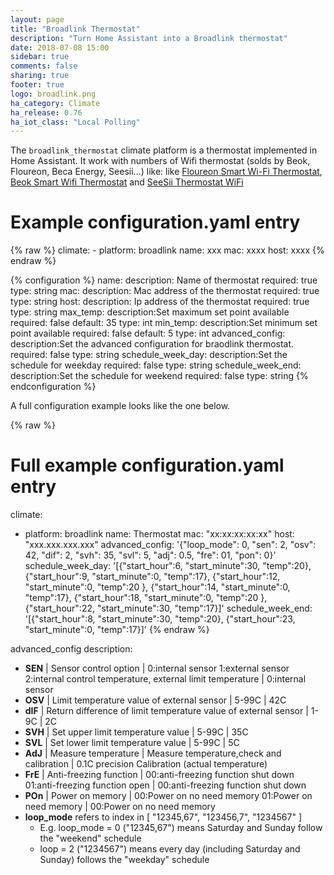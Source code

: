 ```yaml
---
layout: page
title: "Broadlink Thermostat"
description: "Turn Home Assistant into a Broadlink thermostat"
date: 2018-07-08 15:00
sidebar: true
comments: false
sharing: true
footer: true
logo: broadlink.png
ha_category: Climate
ha_release: 0.76
ha_iot_class: "Local Polling"
---
```


The `broadlink_thermostat` climate platform is a thermostat implemented in Home Assistant. 
It work with numbers of Wifi thermostat (solds by Beok, Floureon, Beca Energy, Seesii...) like:
like [Floureon Smart Wi-Fi Thermostat](https://www.gearbest.com/other-home-improvement/pp_1256743.html?vip=14730042&gclid=CjwKCAjwkMbaBRBAEiwAlH5v_q28mX8aECqdvMQ0W_iRBClCwOTH0tnfOy86fpD_BOaueecLEf6wzRoCmAgQAvD_BwE), [Beok Smart Wifi Thermostat](https://www.aliexpress.com/store/product/Beok-TGT70WIFI-EP-Smart-Wifi-Thermostat-Energy-Saving-7-Day-Programmable-Touchscreen-Temperature-Controller-For-Electric/2901182_32828475792.html?spm=2114.search0104.3.1.387146b2xKCPWd&ws_ab_test=searchweb0_0,searchweb201602_2_10152_10151_10065_10068_10344_10342_10343_10340_10341_10696_10084_10083_10618_10304_10307_10820_10821_10302_10843_10059_100031_10103_10624_10623_10622_10621_10620,searchweb201603_44,ppcSwitch_5&algo_expid=a5a6cf3d-56a5-4007-b254-1cd3c4d8c983-0&algo_pvid=a5a6cf3d-56a5-4007-b254-1cd3c4d8c983&transAbTest=ae803_2&priceBeautifyAB=0) and [SeeSii Thermostat WiFi](https://www.aliexpress.com/store/product/SeeSii-Programmable-Thermostat-Heating-WiFi-16A-110V-230V-App-LCD-Touch-Screen-Temp-Air-Condition-Temperature/2186069_32828046944.html?spm=2114.search0104.3.1.6a3743c1DmfS72&ws_ab_test=searchweb0_0,searchweb201602_2_10152_10151_10065_10068_10344_10342_10343_10340_10341_10696_10084_10083_10618_10304_10307_10820_10821_10302_10843_10059_100031_10103_10624_10623_10622_10621_10620,searchweb201603_44,ppcSwitch_5&algo_expid=87ea8f60-1bfa-42c4-bf5f-ea8b2af67cf8-0&algo_pvid=87ea8f60-1bfa-42c4-bf5f-ea8b2af67cf8&transAbTest=ae803_2&priceBeautifyAB=0)

# Example configuration.yaml entry

{% raw %}
  climate:
    - platform: broadlink
      name: xxx
      mac: xxxx
      host: xxxx
{% endraw %}

{% configuration %}
  name:
    description: Name of thermostat
    required: true
    type: string
  mac:
    description: Mac address of the thermostat
    required: true
    type: string
  host:
    description: Ip address of the thermostat
    required: true
    type: string
  max_temp:
    description:Set maximum set point available
    required: false
    default: 35
    type: int
  min_temp:
    description:Set minimum set point available
    required: false
    default: 5
    type: int
  advanced_config:
    description:Set the advanced configuration for braodlink thermostat.
    required: false
    type: string
  schedule_week_day:
    description:Set the schedule for weekday
    required: false
    type: string
  schedule_week_end:
    description:Set the schedule for weekend
    required: false
    type: string
{% endconfiguration  %}

A full configuration example looks like the one below. 

{% raw %}
# Full example configuration.yaml entry
climate:
  - platform: broadlink
    name: Thermostat
    mac: "xx:xx:xx:xx:xx"
    host: "xxx.xxx.xxx.xxx"
    advanced_config: '{"loop_mode": 0, "sen": 2, "osv": 42, "dif": 2, "svh": 35, "svl": 5, "adj": 0.5, "fre": 01, "pon": 0}'
    schedule_week_day: '[{"start_hour":6, "start_minute":30, "temp":20}, {"start_hour":9, "start_minute":0, "temp":17}, {"start_hour":12, "start_minute":0, "temp":20 }, {"start_hour":14, "start_minute":0, "temp":17}, {"start_hour":18, "start_minute":0, "temp":20 }, {"start_hour":22, "start_minute":30, "temp":17}]'
    schedule_week_end: '[{"start_hour":8, "start_minute":30, "temp":20}, {"start_hour":23, "start_minute":0, "temp":17}]'
{% endraw %}

advanced_config description:

- **SEN** | Sensor control option | 0:internal sensor 1:external sensor 2:internal control temperature, external limit temperature | 0:internal sensor
- **OSV** | Limit temperature value of external sensor | 5-99C | 42C
- **dIF** | Return difference of limit temperature value of external sensor | 1-9C | 2C
- **SVH** | Set upper limit temperature value | 5-99C | 35C
- **SVL** | Set lower limit temperature value | 5-99C | 5C
- **AdJ** | Measure temperature | Measure temperature,check and calibration | 0.1C precision Calibration (actual temperature)
- **FrE** | Anti-freezing function | 00:anti-freezing function shut down 01:anti-freezing function open | 00:anti-freezing function shut down
- **POn** | Power on memory | 00:Power on no need memory 01:Power on need memory | 00:Power on no need memory
- **loop_mode** refers to index in [ "12345,67", "123456,7", "1234567" ]
  - E.g. loop_mode = 0 ("12345,67") means Saturday and Sunday follow the "weekend" schedule
  - loop = 2 ("1234567") means every day (including Saturday and Sunday) follows the "weekday" schedule
